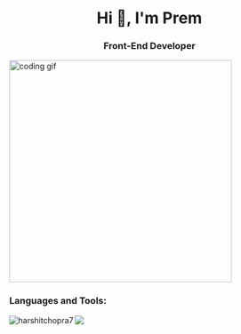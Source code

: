 <h1 align="center">Hi 👋, I'm Prem</h1>
<h3 align="center">Front-End Developer</h3>

<img align="center" alt="coding gif" width="400" src="https://cdn.dribbble.com/users/1162077/screenshots/3848914/programmer.gif" />


<h3 align="left">Languages and Tools:</h3>

<p><img align="left" src="https://github-readme-stats.vercel.app/api/top-langs?username=harshitchopra7&show_icons=true&locale=en&layout=compact" alt="harshitchopra7" /></p>


 <img src="https://skillicons.dev/icons?i=html,css,figma,wordpress,github,git,babel,js,react,sass,nodejs,mongodb,java,netlify" />

